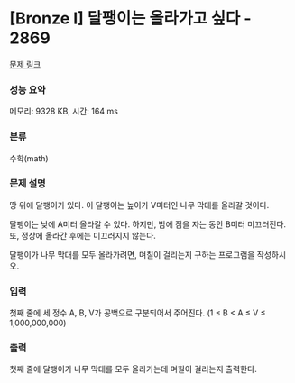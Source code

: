 # [Bronze I] 달팽이는 올라가고 싶다 - 2869 

[문제 링크](https://www.acmicpc.net/problem/2869) 

### 성능 요약

메모리: 9328 KB, 시간: 164 ms

### 분류

수학(math)

### 문제 설명

<p>땅 위에 달팽이가 있다. 이 달팽이는 높이가 V미터인 나무 막대를 올라갈 것이다.</p>

<p>달팽이는 낮에 A미터 올라갈 수 있다. 하지만, 밤에 잠을 자는 동안 B미터 미끄러진다. 또, 정상에 올라간 후에는 미끄러지지 않는다.</p>

<p>달팽이가 나무 막대를 모두 올라가려면, 며칠이 걸리는지 구하는 프로그램을 작성하시오.</p>

### 입력 

 <p>첫째 줄에 세 정수 A, B, V가 공백으로 구분되어서 주어진다. (1 ≤ B < A ≤ V ≤ 1,000,000,000)</p>

### 출력 

 <p>첫째 줄에 달팽이가 나무 막대를 모두 올라가는데 며칠이 걸리는지 출력한다.</p>

